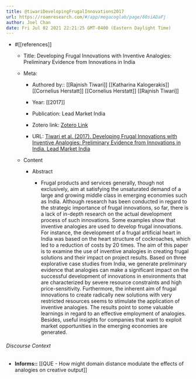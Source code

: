 ```yaml
---
title: @tiwariDevelopingFrugalInnovations2017
url: https://roamresearch.com/#/app/megacoglab/page/80siADaFj
author: Joel Chan
date: Fri Jul 02 2021 22:21:25 GMT-0400 (Eastern Daylight Time)
---
```


- #[[references]]

    - Title: Developing Frugal Innovations with Inventive Analogies: Preliminary Evidence from Innovations in India

    - Meta:

        - Authored by:: [[Rajnish Tiwari]] [[Katharina Kalogerakis]] [[Cornelius Herstatt]] [[Cornelius Herstatt]] [[Rajnish Tiwari]]

        - Year: [[2017]]

        - Publication: Lead Market India

        - Zotero link: [Zotero Link](zotero://select/items/1_I2JDGPSN)

        - URL: [Tiwari et al. (2017). Developing Frugal Innovations with Inventive Analogies: Preliminary Evidence from Innovations in India. Lead Market India](http://link.springer.com/chapter/10.1007/978-3-319-46392-6_7)

    - Content

        - Abstract

            - Frugal products and services generally, though not exclusively, aim at satisfying the unsaturated demand of a large and growing middle class in emerging economies such as India. Although research has been conducted in regard to the strategic importance of frugal innovations, so far, there is a lack of in-depth research on the actual development process of such innovations. Some examples show that inventive analogies are used to develop frugal innovations. For instance, the development of a frugal artificial heart in India was based on the heart structure of cockroaches, which led to a reduction of costs by 20 times. The aim of this paper is to examine the use of inventive analogies in creating frugal solutions and their impact on project results. Based on three explorative case studies from India, we generate preliminary evidence that analogies can make a significant impact on the successful development of innovations in environments that are characterized by severe resource constraints and high price-sensitivity. Furthermore, the inherent aim of frugal innovations to create radically new solutions with very restricted resources seems to stimulate the application of inventive analogies. The results point to some valuable learnings in regard to an effective employment of analogies. Besides, useful insights for companies that want to exploit market opportunities in the emerging economies are generated.

###### Discourse Context

- **Informs::** [[QUE - How might domain distance modulate the effects of analogies on creative output]]
